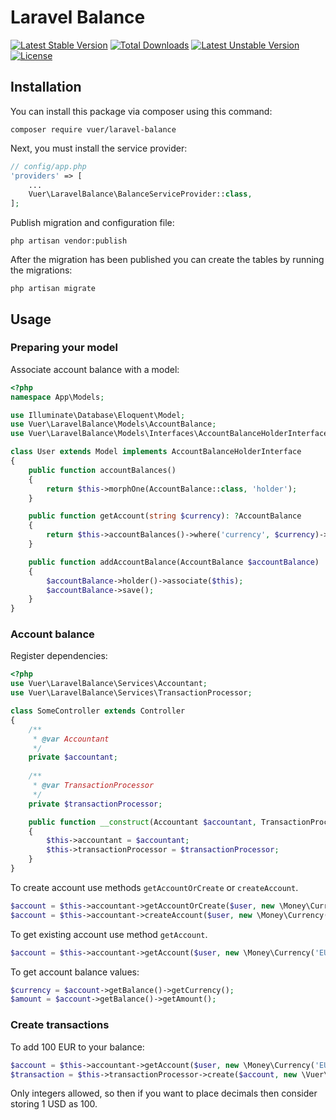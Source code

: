 # Laravel Balance

[![Latest Stable Version](https://poser.pugx.org/vuer/laravel-balance/v/stable)](https://packagist.org/packages/vuer/laravel-balance) [![Total Downloads](https://poser.pugx.org/vuer/laravel-balance/downloads)](https://packagist.org/packages/vuer/laravel-balance) [![Latest Unstable Version](https://poser.pugx.org/vuer/laravel-balance/v/unstable)](https://packagist.org/packages/vuer/laravel-balance) [![License](https://poser.pugx.org/vuer/laravel-balance/license)](https://packagist.org/packages/vuer/laravel-balance)

## Installation

You can install this package via composer using this command:
  
```
composer require vuer/laravel-balance
```

Next, you must install the service provider:

``` php
// config/app.php
'providers' => [
    ...
    Vuer\LaravelBalance\BalanceServiceProvider::class,
];
```

Publish migration and configuration file:

```
php artisan vendor:publish
```

After the migration has been published you can create the tables by running the migrations:
```
php artisan migrate
```

## Usage
### Preparing your model

Associate account balance with a model:
``` php
<?php
namespace App\Models;

use Illuminate\Database\Eloquent\Model;
use Vuer\LaravelBalance\Models\AccountBalance;
use Vuer\LaravelBalance\Models\Interfaces\AccountBalanceHolderInterface

class User extends Model implements AccountBalanceHolderInterface
{
    public function accountBalances()
    {
        return $this->morphOne(AccountBalance::class, 'holder');
    }

    public function getAccount(string $currency): ?AccountBalance
    {
        return $this->accountBalances()->where('currency', $currency)->first();
    }

    public function addAccountBalance(AccountBalance $accountBalance)
    {
        $accountBalance->holder()->associate($this);
        $accountBalance->save();
    }
}
```

### Account balance
Register dependencies:
``` php
<?php
use Vuer\LaravelBalance\Services\Accountant;
use Vuer\LaravelBalance\Services\TransactionProcessor;

class SomeController extends Controller
{
    /**
     * @var Accountant
     */
    private $accountant;
    
    /**
     * @var TransactionProcessor
     */
    private $transactionProcessor;

    public function __construct(Accountant $accountant, TransactionProcessor $transactionProcessor)
    {
        $this->accountant = $accountant;
        $this->transactionProcessor = $transactionProcessor;
    }
}
```
To create account use methods `getAccountOrCreate` or `createAccount`.
``` php
$account = $this->accountant->getAccountOrCreate($user, new \Money\Currency('EUR'));
$account = $this->accountant->createAccount($user, new \Money\Currency('EUR'));
```
To get existing account use method `getAccount`.
``` php
$account = $this->accountant->getAccount($user, new \Money\Currency('EUR'));
```
To get account balance values:
``` php
$currency = $account->getBalance()->getCurrency();
$amount = $account->getBalance()->getAmount();
```
### Create transactions
To add 100 EUR to your balance:
```php
$account = $this->accountant->getAccount($user, new \Money\Currency('EUR'));
$transaction = $this->transactionProcessor->create($account, new \Vuer\LaravelBalance\Dto\TransactionDto(100));
```
Only integers allowed, so then if you want to place decimals then consider storing 1 USD as 100.

